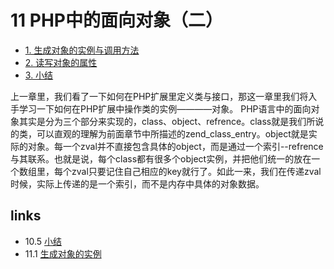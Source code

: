 # 11 PHP中的面向对象（二） 


 * [1. 生成对象的实例与调用方法](<book/chapt11/11.1.md>) 
 * [2. 读写对象的属性](<book/chapt11/11.2.md>) 
 * [3. 小结](<book/chapt11/11.3.md>) 

上一章里，我们看了一下如何在PHP扩展里定义类与接口，那这一章里我们将入手学习一下如何在PHP扩展中操作类的实例————对象。
PHP语言中的面向对象其实是分为三个部分来实现的，class、object、refrence。class就是我们所说的类，可以直观的理解为前面章节中所描述的zend_class_entry。object就是实际的对象。每一个zval并不直接包含具体的object，而是通过一个索引--refrence与其联系。也就是说，每个class都有很多个object实例，并把他们统一的放在一个数组里，每个zval只要记住自己相应的key就行了。如此一来，我们在传递zval时候，实际上传递的是一个索引，而不是内存中具体的对象数据。


## links
   * 10.5 [小结](<book/chapt10/10.5.md>)
   * 11.1 [生成对象的实例](<book/chapt11/11.1.md>)

